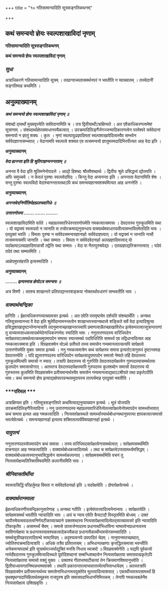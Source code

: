 +++
title = "१० गतिसामान्यादिति सूत्रसङ्गतिकथनम्"

+++


## कथं समन्वयो ज्ञेयः स्वल्पशाखाविदां नृणाम्

**गतिसामान्यादिति सूत्रसङ्गतिकथनम्**

**कथं समन्वयो ज्ञेयः स्वल्पशाखाविदां नृणाम्**

### ***सुधा***

अत्राधिकरणे गतिसामान्यादिति सूत्रम् । तत्प्राग्वाच्यतासमर्थनपरं न भवतीति न व्याख्यातम् । तस्येदानीं सङ्गतिमाह कथमिति ।

## **अनुव्याख्यानम्**

***कथं समन्वयो ज्ञेयः स्वल्पशाखाविदां नृणाम् ॥***

संशब्दो द्य्वर्थो मुख्यवृत्त्येति सर्ववेदानामिति च । तत्र द्वितीयार्थोऽत्राक्षिप्यते । अत एवैकाधिकरणत्वमेषां सूत्राणाम् । संशब्दार्थाक्षेपसमाधानस्यैकत्वात् । उपक्रमादिलिर्ङ्गैर्जगज्जन्मादिकारणत्वेन परमेश्वरे सर्ववेदानां समन्वयो न ज्ञातुं शक्यः । कुतः । नृणां स्वल्पायुःप्रज्ञादिमतां स्वल्पशाखावेदित्वस्यैव सम्भवेन सर्ववेदज्ञानासम्भवात् । वेदानामपि स्वल्पत्वे शक्यत एव तत्समन्वयो ज्ञातुमस्मदादिभिरपीत्यत आह वेदा इति ।

**अनुव्याख्यानम्**

***वेदा ह्यनन्ता इति हि श्रुतिराहाप्यनन्तताम् ॥***

अनन्ता वै वेदा इति श्रुतिमनेनोपादत्ते । आद्यो हिशब्दः श्रौतवैशब्दार्थः । द्वितीयः श्रुतेः प्रसिद्धत्वं द्योतयति । अपिः समुच्चये । न केवलं पुरुषाः स्वल्पवेदविदः । किन्तु वेदा अप्यनन्ता इति । अनन्तता वेदानामिति शेषः । सन्तु पुरुषाः स्वल्पविदो वेदाश्चानन्तास्तथाऽपि कथं समन्वयज्ञानमशक्यमित्यत आह अनन्तेति ।

**अनुव्याख्यानम्**

***अनन्तवेदनिर्णीतिर्महाप्रलयवारिधेः ॥***

***उत्तारणोपमा ....... ....... ........***

स्वल्पशाखाविदामिति वर्तते । महाप्रलयवारिधेरुत्तारणोपमेति गमकत्वात्समासः । देवदत्तस्य गुरुकुलमिति यथा । यो यद्वाक्यं स्वरूपतो न जानाति स तत्रोपक्रमाद्यनुसन्धाय वाक्यार्थमवाधारयतीत्यसम्भावितमेतदिति भावः । एतदुक्तं भवति । विमताः पुरुषा न सर्ववेदसमन्वयज्ञानार्हाः सर्ववेदाज्ञत्वात् । यो यद्वाक्यं न जानाति नासौ तत्समन्वयमपि जानाति । यथा सम्मतः । विमता न सर्ववेदवेदनार्हा अल्पप्रज्ञादिमत्त्वाद् यो यदपेक्षयाऽल्पप्रज्ञादिमान्नासौ तद्वेत्ति यथा सम्मतः । वेदा वा नैतत्पुरुषवेद्याः । एतत्प्रज्ञाद्यतिक्रान्तत्वात् । यदेवं तदेवं तथा सम्मतमिति ।

आक्षेपमुपसंहरति इत्यस्मादिति ।

**अनुव्याख्यानम्**

***........ इत्यस्मान्न ज्ञेयोऽत्र समन्वयः ॥***

अत्र विष्णौ । ततश्च शाखान्तरे प्रतिपाद्यान्तरशङ्कया नोक्तार्थावधारणं सम्भवतीति भावः ।

### ***वाक्यार्थचन्द्रिका***

प्रागिति । ईक्षत्यधिकरणव्याख्यावसर इत्यर्थः । अत एवेति परामृष्टमेव दर्शयति संशब्दार्थेति । अन्यथा गतिसूत्रस्यानन्ता वै वेदा इति श्रुतेर्वेदानामनन्तत्वेन शाखान्तरस्यान्यथात्वे शङ्किते सर्वे वेदा इत्यादिश्रुत्या प्रसिद्धशाखादृष्टान्तेनान्यत्रापि तदनुमानाच्छाखान्तरस्यापि प्रमाणत्वान्नैतच्छाखाविरोध इत्येवम्परत्वात्सूत्रान्तराणां तु वाच्यत्वसाधकत्वादर्थभेदेनाधिकरणभेदः स्यादिति भावः । ननूत्तारणपदस्य वारिधिपदेन सापेक्षतयाऽसमर्थत्वात्कथमुपमापदेन समासः स्यात्समर्थः पदविधिरिति सामर्थ्य एव तद्विधानादित्यत आह गमकत्वात्समास इति । विग्रहवाक्येन योऽर्थः प्रतीयते तस्य समासेन गम्यमानत्वात्सत्यपि सापेक्षत्वे उत्तारणोपमेति युक्तः समास इत्यर्थः । ननु गमकत्वमात्रेण कथं सापेक्षस्य समास इत्यतोऽत्रानुरूपं दृष्टान्तमाह देवदत्तस्येति । यदि ह्युत्तारणपदस्य वारिधिपदेन सापेक्षत्वादुपमापदेन समासो नेष्यते तर्हि देवदत्तस्य गुरुकुलमित्यपि समासो न स्यात् । तत्रापि देवदत्तस्य यो गुरुरिति देवदत्तपदापेक्षत्वेन गुरुपदस्यासमर्थतया कुलपदेन समासायोगात् । अतस्तत्र देवदत्तपदापेक्षस्यापि गुरुपदस्य कुलशब्देन समासो देवदत्तस्य यो गुरुस्तस्य कुलमिति विग्रहवाक्येन प्रतीयमानार्थस्यैव समासेन गम्यमानत्वाद्यथाऽऽश्रीयते तथा प्रकृतेऽपीति भावः। कथं समन्वयो ज्ञेय इत्याद्याक्षेपपरग्रन्थसमुदायस्य तात्पर्यमाह एतदुक्तं भवतीति ।

### ***परिमल ***

अत्राक्षिप्यत इति । गतिसूत्रसङ्गतिपरे कथमित्याद्यनुव्याख्यान इत्यर्थः । मूलं योजयति उपक्रमादिलिङ्गैरित्यादिना । ननु उत्तारणपदस्य महाप्रलयवारिधेरित्येतत्सापेक्षत्वेनोपमापदेन सामर्थ्याभावात् कथं समास इत्यत आह गमकत्वादिति । नित्यसापेक्षस्थले सामर्थ्यास्यार्थबोधान्यथानुपपत्त्या ज्ञापकत्वात्समासो भवत्येवेत्यर्थः । समन्वयज्ञानार्हा इत्यस्य शक्तितात्पर्यविषयज्ञानार्हा इत्यर्थः ।

### ***यादुपत्यं***

ननूत्तारणपदस्योपमापदेन कथं समासः । तस्य वारिधिपदसापेक्षत्वेनासमर्थत्वात् । सापेक्षमसमर्थमिति वाचनादत आह गमकत्वादिति । वाक्यार्थबोधकत्वादित्यर्थः । तथा च सापेक्षत्वेऽप्यसामर्थ्यमसिद्धम् । वाक्यार्थबोधकत्वस्यानुभवसिद्धत्वेन सामर्थ्यकल्पनात् । सापेक्षमसमर्थमिति वचनं तु नित्यसापेक्षव्यतिरिक्तविषयमिति कल्पनीयमिति भावः ।

### ***श्रीनिवासतीर्थीया***

स्वरूपासिद्धिं परिहर्तुमाह विमता न सर्ववेदवेदनार्हा इति ॥ यदपेक्षयेति । ज्ञेयापेक्षयेत्यर्थः ।

### ***वाक्यार्थरत्नमाला***

ईक्षत्यधिकरणीयचन्द्रिकानुसारेणाह ॥ अन्यथा गतीति । इत्येवंपरत्वादित्यनेनान्वयः । सापेक्षतयेति । सापेक्षमसमर्थं भवतीति न्यायादिति भावः । अयं च न्याय एवेति कैयटादौ विस्तृतमिति बोध्यम् । उक्तं चापौरुषेयत्ववादतत्वनिर्णयटीकाव्याख्याने उक्तशब्दस्य नित्यसापेक्षत्वादित्येतद्य्वाख्यावसरे इति न्यायादिति टीकाकृतैव । असामर्थ्यं चैवम् । समासे उपसर्जनपदस्य प्रधानार्थाभिधायिना भाष्यत्वेनाप्रधानत्वस्य स्वविणापेक्षया च प्रधानत्वस्यावश्यकत्वादेकस्यैकदा प्रधानत्वैकार्थीभावयोरसम्भवादिति । समर्थसूत्रीयहरदत्तादिग्रन्थे स्पष्टमिदम् । अदृश्यत्वनये उपपादितं चेदम् । नानुमानमतच्छब्दात्, ज्योतिरुपक्रमादित्यत्रापि । अधिकं तत्रैव प्रतिपत्तव्यम् । अभिधानलक्षणाः कृत्तद्धितसमासा भवन्तीति अनेकमन्यपदार्थ इति सूत्रार्थमञ्जर्याद्युक्तिं मनसि निधाय व्याचष्टे ॥ विग्रहवाक्येनेति ॥ यद्यपि पूर्वकायो नाभेर्देवदत्तस्य गुरुकुलमित्यादिस्थले पूर्वादिशब्दानां सम्बन्धिशब्दत्वेन नित्यसापेक्षतया समासवत्प्रकृतेऽपि नित्यसापेक्षतया समासो वक्तुं युक्तः । उक्तश्च गीताभाष्यटीकायां तेन क्रियमाणविषयानुभवेति । द्वितीयाध्यायगतनिष्पन्नभाष्यवाक्ये । तथापि प्रकारान्तरत्वाभावात्तस्येत्यभिसन्धायेदम् । अतस्तत्रापि विग्रहवाक्येन प्रतीयमानार्थस्य समासेनाभिधानरूपयुक्तेरेव मूलत्वादित्याशयात् । एकार्थीभावरूपसामर्थ्यं हि पृथक्पृथग्यदाभिहितार्थसमूहस्य राजपुरुष इति समासपदाभिधाननिमित्तकम् । तेनापि गमकत्वबलेनैव नित्यसापेक्षत्व उक्तिप्रवृत्तिः ।

